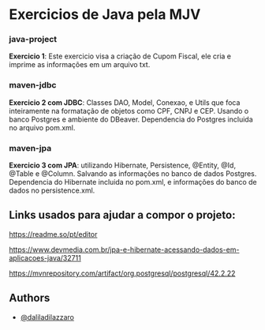 # Exercicios de Java pela MJV 

### java-project
**Exercicio 1**: Este exercicio visa a criação de Cupom Fiscal, ele cria e imprime as informações em um arquivo txt. 

### maven-jdbc
**Exercicio 2 com JDBC**: Classes DAO, Model, Conexao, e Utils que foca inteiramente na formatação de objetos como CPF, CNPJ e CEP. Usando o banco Postgres e ambiente do DBeaver. Dependencia do Postgres incluida no arquivo pom.xml.

### maven-jpa
**Exercicio 3 com JPA**: utilizando Hibernate, Persistence, @Entity, @Id, @Table e @Column. Salvando as informações no banco de dados Postgres. Dependencia do Hibernate incluida no pom.xml, e informações do banco de dados no persistence.xml.


## Links usados para ajudar a compor o projeto: 

https://readme.so/pt/editor

https://www.devmedia.com.br/jpa-e-hibernate-acessando-dados-em-aplicacoes-java/32711

https://mvnrepository.com/artifact/org.postgresql/postgresql/42.2.22


## Authors

- [@daliladilazzaro](https://github.com/daliladilazzaro)
